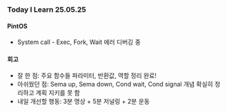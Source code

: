 ### Today I Learn 25.05.25

#### PintOS
 - System call - Exec, Fork, Wait 에러 디버깅 중

#### 회고
* 잘 한 점: 주요 함수들 파라미터, 반환값, 역할 정리 완료!
* 아쉬웠던 점: Sema up, Sema down, Cond wait, Cond signal 개념 확실히 정리하고 계획 지키를 못 함
* 내일 개선할 행동: 3분 명상 + 5분 저널링 + 2분 운동
